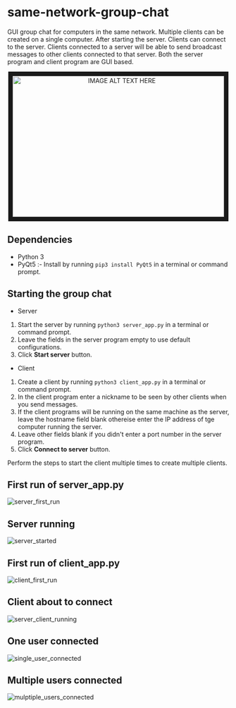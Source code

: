 # same-network-group-chat
GUI group chat for computers in the same network. Multiple clients can be created on a single computer. After starting the server. Clients can connect to the server. Clients connected to a server will be able to send broadcast messages to other clients connected to that server. Both the server program and client program are GUI based.

<div align="center">
    <a href="http://www.youtube.com/watch?feature=player_embedded&v=7rgWM2COqlM" target="_blank">
        <img src="https://user-images.githubusercontent.com/24194821/40888675-4482ffd6-6720-11e8-9023-ee762e77df17.png" alt="IMAGE ALT TEXT HERE" width="480" height="320" border="10" />
    </a>
</div>

## Dependencies
* Python 3
* PyQt5 :- Install by running `pip3 install PyQt5` in a terminal or command prompt.

## Starting the group chat
* Server
1. Start the server by running `python3 server_app.py` in a terminal or command prompt.
2. Leave the fields in the server program empty to use default configurations.
3. Click **Start server** button.
* Client
1. Create a client by running `python3 client_app.py` in a terminal or command prompt.
2. In the client program enter a nickname to be seen by other clients when you send messages.
3. If the client programs will be running on the same machine as the server, leave the hostname field blank othereise enter the IP address of tge computer running the server.
4. Leave other fields blank if you didn't enter a port number in the server program.
5. Click **Connect to server** button.

Perform the steps to start the client multiple times to create multiple clients.

## First run of server_app.py
![server_first_run](https://user-images.githubusercontent.com/24194821/40284377-0d6782fa-5c54-11e8-8c52-17fa2094a60d.png)

## Server running
![server_started](https://user-images.githubusercontent.com/24194821/40284418-a762e9a8-5c54-11e8-9fc1-e9fcd306e82e.png)

## First run of client_app.py
![client_first_run](https://user-images.githubusercontent.com/24194821/40284425-c1e3ad1c-5c54-11e8-9cce-9c304e11bded.png)

## Client about to connect
![server_client_running](https://user-images.githubusercontent.com/24194821/40284465-3ab47d52-5c55-11e8-9252-e61449d587c6.png)

## One user connected
![single_user_connected](https://user-images.githubusercontent.com/24194821/40284454-1c9b56b0-5c55-11e8-9841-826630e9488b.png)

## Multiple users connected
![mulptiple_users_connected](https://user-images.githubusercontent.com/24194821/40284468-3e16d968-5c55-11e8-86ef-8a9bd7571b23.png)

